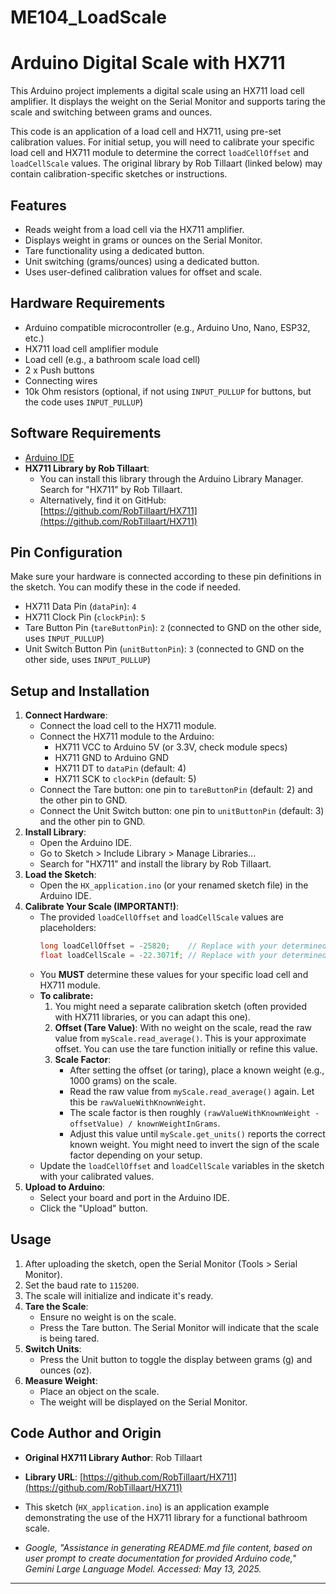 # ME104_LoadScale

# Arduino Digital Scale with HX711

This Arduino project implements a digital scale using an HX711 load cell amplifier. It displays the weight on the Serial Monitor and supports taring the scale and switching between grams and ounces.

This code is an application of a load cell and HX711, using pre-set calibration values. For initial setup, you will need to calibrate your specific load cell and HX711 module to determine the correct `loadCellOffset` and `loadCellScale` values. The original library by Rob Tillaart (linked below) may contain calibration-specific sketches or instructions.

## Features

* Reads weight from a load cell via the HX711 amplifier.
* Displays weight in grams or ounces on the Serial Monitor.
* Tare functionality using a dedicated button.
* Unit switching (grams/ounces) using a dedicated button.
* Uses user-defined calibration values for offset and scale.

## Hardware Requirements

* Arduino compatible microcontroller (e.g., Arduino Uno, Nano, ESP32, etc.)
* HX711 load cell amplifier module
* Load cell (e.g., a bathroom scale load cell)
* 2 x Push buttons
* Connecting wires
* 10k Ohm resistors (optional, if not using `INPUT_PULLUP` for buttons, but the code uses `INPUT_PULLUP`)

## Software Requirements

* [Arduino IDE](https://www.arduino.cc/en/software)
* **HX711 Library by Rob Tillaart**:
    * You can install this library through the Arduino Library Manager. Search for "HX711" by Rob Tillaart.
    * Alternatively, find it on GitHub: [https://github.com/RobTillaart/HX711](https://github.com/RobTillaart/HX711)

## Pin Configuration

Make sure your hardware is connected according to these pin definitions in the sketch. You can modify these in the code if needed.

* HX711 Data Pin (`dataPin`): `4`
* HX711 Clock Pin (`clockPin`): `5`
* Tare Button Pin (`tareButtonPin`): `2` (connected to GND on the other side, uses `INPUT_PULLUP`)
* Unit Switch Button Pin (`unitButtonPin`): `3` (connected to GND on the other side, uses `INPUT_PULLUP`)

## Setup and Installation

1.  **Connect Hardware**:
    * Connect the load cell to the HX711 module.
    * Connect the HX711 module to the Arduino:
        * HX711 VCC to Arduino 5V (or 3.3V, check module specs)
        * HX711 GND to Arduino GND
        * HX711 DT to `dataPin` (default: 4)
        * HX711 SCK to `clockPin` (default: 5)
    * Connect the Tare button: one pin to `tareButtonPin` (default: 2) and the other pin to GND.
    * Connect the Unit Switch button: one pin to `unitButtonPin` (default: 3) and the other pin to GND.
2.  **Install Library**:
    * Open the Arduino IDE.
    * Go to Sketch > Include Library > Manage Libraries...
    * Search for "HX711" and install the library by Rob Tillaart.
3.  **Load the Sketch**:
    * Open the `HX_application.ino` (or your renamed sketch file) in the Arduino IDE.
4.  **Calibrate Your Scale (IMPORTANT!)**:
    * The provided `loadCellOffset` and `loadCellScale` values are placeholders:
        ```cpp
        long loadCellOffset = -25820;    // Replace with your determined offset
        float loadCellScale = -22.3071f; // Replace with your determined scale factor
        ```
    * You **MUST** determine these values for your specific load cell and HX711 module.
    * **To calibrate:**
        1.  You might need a separate calibration sketch (often provided with HX711 libraries, or you can adapt this one).
        2.  **Offset (Tare Value)**: With no weight on the scale, read the raw value from `myScale.read_average()`. This is your approximate offset. You can use the tare function initially or refine this value.
        3.  **Scale Factor**:
            * After setting the offset (or taring), place a known weight (e.g., 1000 grams) on the scale.
            * Read the raw value from `myScale.read_average()` again. Let this be `rawValueWithKnownWeight`.
            * The scale factor is then roughly `(rawValueWithKnownWeight - offsetValue) / knownWeightInGrams`.
            * Adjust this value until `myScale.get_units()` reports the correct known weight. You might need to invert the sign of the scale factor depending on your setup.
    * Update the `loadCellOffset` and `loadCellScale` variables in the sketch with your calibrated values.
5.  **Upload to Arduino**:
    * Select your board and port in the Arduino IDE.
    * Click the "Upload" button.

## Usage

1.  After uploading the sketch, open the Serial Monitor (Tools > Serial Monitor).
2.  Set the baud rate to `115200`.
3.  The scale will initialize and indicate it's ready.
4.  **Tare the Scale**:
    * Ensure no weight is on the scale.
    * Press the Tare button. The Serial Monitor will indicate that the scale is being tared.
5.  **Switch Units**:
    * Press the Unit button to toggle the display between grams (g) and ounces (oz).
6.  **Measure Weight**:
    * Place an object on the scale.
    * The weight will be displayed on the Serial Monitor.

## Code Author and Origin

* **Original HX711 Library Author**: Rob Tillaart
* **Library URL**: [https://github.com/RobTillaart/HX711](https://github.com/RobTillaart/HX711)
* This sketch (`HX_application.ino`) is an application example demonstrating the use of the HX711 library for a functional bathroom scale.

* *Google, "Assistance in generating README.md file content, based on user prompt to create documentation for provided Arduino code," Gemini Large Language Model. Accessed: May 13, 2025.*
---
